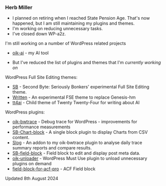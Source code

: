 ### Herb Miller

<!--
**bobbingwide/bobbingwide** is a ✨ _special_ ✨ repository because its `README.md` (this file) appears on your GitHub profile.

Here are some ideas to get you started:

- 🔭 I’m currently working on ...
- 🌱 I’m currently learning ...
- 👯 I’m looking to collaborate on ...
- 🤔 I’m looking for help with ...
- 💬 Ask me about ...
- 📫 How to reach me: ...
- 😄 Pronouns: ...
- ⚡ Fun fact: ...
-->
- I planned on retiring when I reached State Pension Age. That's now happened, but I am still maintaining my plugins and themes. 
- I'm working on reducing unnecessary tasks.
- I've closed down WP-a2z.


I'm still working on a number of WordPress related projects 

- [oik-ai](https://github.com/bobbingwide/oik-ai) - my AI tool

- But I've reduced the list of plugins and themes that I'm _currently working on_

WordPress Full Site Editing themes:

- [SB](https://github.com/bobbingwide/sb) - Second Byte: Seriously Bonkers' experimental Full Site Editing theme.
- [Written](https://github.com/bobbingwide/written) - An experimental FSE theme to replace Genesis-hm
- [tt4ai](https://github.com/bobbingwide/tt4ai) - Child theme of Twenty Twenty-Four for writing about AI

WordPress plugins:

- [oik-bwtrace](https://github.com/bobbingwide/oik-bwtrace) - Debug trace for WordPress - improvements for performance measurements
- [SB-Chart-block](https://github.com/bobbingwide/sb-chart-block) - A single block plugin to display Charts from CSV content.
- [Slog](https://github.com/bobbingwide/slog) - An addon to my oik-bwtrace plugin to analyse daily trace summary reports and compare results.
- [SB-field-block](https://github.com/bobbingwide/sb-field-block) - Field block to edit and display post meta data.
- [oik-unloader](https://github.com/bobbingwide/oik-unloader) - WordPress Must Use plugin to unload unnecessary plugins on demand
- [field-block-for-acf-pro](https://github.com/bobbingwide/field-block-for-acf-pro) - ACF Field block
 


Updated 8th August 2024
